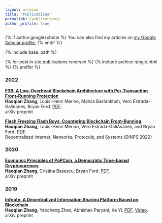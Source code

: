 ```yaml
---
layout: archive
title: "Publications"
permalink: /publications/
author_profile: true
---
```


{% if author.googlescholar %}
  You can also find my articles on <u><a href="{{author.googlescholar}}">my Google Scholar profile</a>.</u>
{% endif %}

{% include base_path %}

{% for post in site.publications reversed %}
  {% include archive-single.html %}
{% endfor %}

### 2022

<b>[F3B: A Low-Overhead Blockchain Architecture with Per-Transaction Front-Running Protection](https://arxiv.org/abs/2205.08529)</b> <br>
<b>Haoqian Zhang</b>, Louis-Henri Merino, Mahsa Bastankhah, Vero Estrada-Galinanes, Bryan Ford. <a href="https://arxiv.org/pdf/2205.08529">PDF</a>. <br>
arXiv preprint

<b>[Flash Freezing Flash Boys: Countering Blockchain Front-Running](https://ieeexplore.ieee.org/document/9951166)</b> <br>
<b>Haoqian Zhang</b>, Louis-Henri Merino, Vero Estrada-GaliÃśanes, and Bryan Ford. <a href="{{url}}/files/22-F3B-DINPS.pdf">PDF</a>. <br>
Decentralized Internet, Networks, Protocols, and Systems (DINPS 2022)

### 2020

<b>[Economic Principles of PoPCoin, a Democratic Time-based Cryptocurrency](https://arxiv.org/abs/2011.01712)</b> <br>
<b>Haoqian Zhang</b>, Cristina Basescu, Bryan Ford. <a href="https://arxiv.org/pdf/2011.01712.pdf">PDF</a>. <br>
arXiv preprint

### 2019

<b>[Infnote: A Decentralized Information Sharing Platform Based on Blockchain](https://arxiv.org/abs/2002.04533)</b> <br>
<b>Haoqian Zhang</b>, Yaocheng Zhao, Abhishek Paryani, Ke Yi. <a href="https://arxiv.org/pdf/2002.04533.pdf">PDF</a>, <a href="https://www.google.com/url?sa=t&rct=j&q=&esrc=s&source=web&cd=&cad=rja&uact=8&ved=2ahUKEwjvl5-lqNv8AhVN_rsIHfNeAbEQtwJ6BAgMEAI&url=https%3A%2F%2Fwww.youtube.com%2Fwatch%3Fv%3D027QOEJRqKY&usg=AOvVaw3ob63SLoyK-YSfF9W1LZNu">Video</a>. <br>
arXiv preprint
